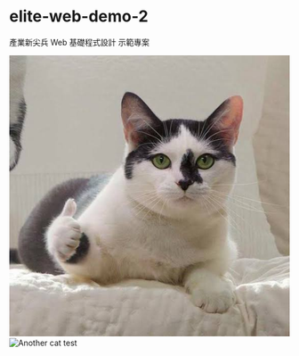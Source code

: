 # elite-web-demo-2

產業新尖兵 Web 基礎程式設計 示範專案

![Cat](./image/cat.jpg)
![Another cat](https://i.imgur.com/9wGJWa0.png)
test

